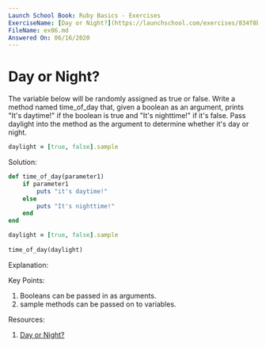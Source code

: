 ```yaml
---
Launch School Book: Ruby Basics - Exercises
ExerciseName: [Day or Night?](https://launchschool.com/exercises/834f8b23)
FileName: ex06.md
Answered On: 06/16/2020
---
```


# Day or Night?

The variable below will be randomly assigned as true or false. Write a method 
named time_of_day that, given a boolean as an argument, prints "It's daytime!" 
if the boolean is true and "It's nighttime!" if it's false. Pass daylight into 
the method as the argument to determine whether it's day or night.

```ruby
daylight = [true, false].sample
```

Solution:
```ruby
def time_of_day(parameter1)
    if parameter1
        puts "it's daytime!"
    else
        puts "It's nighttime!"
    end
end

daylight = [true, false].sample
    
time_of_day(daylight)
```

Explanation: 

Key Points:
1. Booleans can be passed in as arguments.
2. sample methods can be passed on to variables.

Resources:
1. [Day or Night?](https://launchschool.com/exercises/834f8b23)